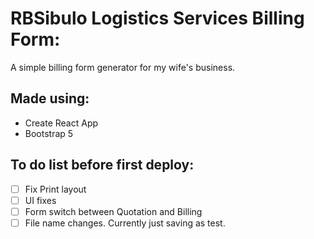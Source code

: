 # RBSibulo Logistics Services Billing Form:

A simple billing form generator for my wife's business. 

## Made using:
- Create React App
- Bootstrap 5

## To do list before first deploy:
- [ ] Fix Print layout
- [ ] UI fixes
- [ ] Form switch between Quotation and Billing
- [ ] File name changes. Currently just saving as test.